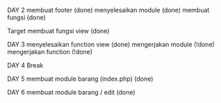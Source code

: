 DAY 2
membuat footer (done)
menyelesaikan module (done)
membuat fungsi (done)

Target membuat fungsi view (done)

DAY 3
menyelesaikan function view (done)
mengerjakan module (!done)
mengerjakan function (!done)

DAY 4
Break

DAY 5
membuat module barang (index.php) (done)

DAY 6
membuat module barang / edit (done)
